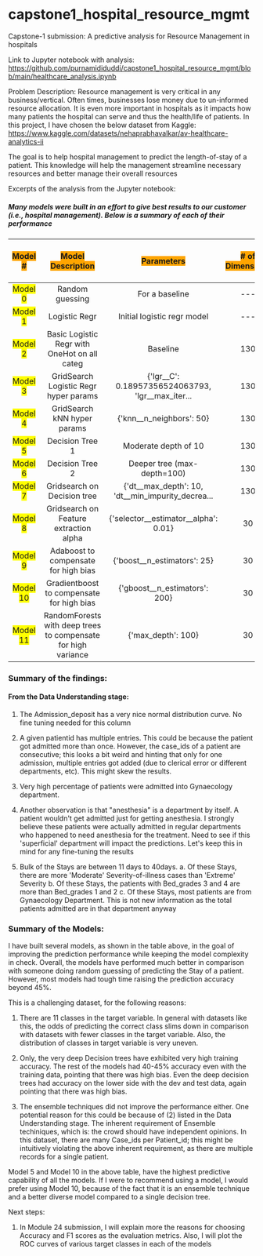 # capstone1_hospital_resource_mgmt
Capstone-1 submission: A predictive analysis for Resource Management in hospitals

Link to Jupyter notebook with analysis:
https://github.com/purnamididuddi/capstone1_hospital_resource_mgmt/blob/main/healthcare_analysis.ipynb


Problem Description:
Resource management is very critical in any business/vertical. Often times, businesses lose money due to un-informed resource allocation. It is even more important in hospitals as it impacts how many patients the hospital can serve and thus the health/life of patients.
In this project, I have chosen the below dataset from Kaggle:
https://www.kaggle.com/datasets/nehaprabhavalkar/av-healthcare-analytics-ii

The goal is to help hospital management to predict the length-of-stay of a patient. This knowledge will help the management streamline necessary resources and better manage their overall resources

Excerpts of the analysis from the Jupyter notebook:
##### Many models were built in an effort to give best results to our customer (i.e., hospital management). Below is a summary of each of their performance

| <span style='background:orange'>Model # | <span style='background:orange'>Model Description | <span style='background:orange'>Parameters | <span style='background:orange'># of Dimensions | <span style='background:orange'>Train/Dev/Test Accuracies | <span style='background:orange'>F1 Score on Testset |
| :-: | :-: | :-: | :-: | :-: | :-: |
|<span style='background:yellow'> Model 0 | Random guessing | For a baseline | --- | 9.09 | --- |
|<span style='background:yellow'> Model 1 | Logistic Regr | Initial logistic regr model | --- | 38.91/38.85/38.65 | 38.65 |
|<span style='background:yellow'> Model 2 | Basic Logistic Regr with OneHot on all categ | Baseline | 130 | 38.97/38.89/38.87 | 38.87 |
|<span style='background:yellow'> Model 3 | GridSearch Logistic Regr hyper params | {'lgr__C': 0.18957356524063793, 'lgr__max_iter... | 130 | 40.13/40.14/40.13 | 40.13 |
|<span style='background:yellow'> Model 4 | GridSearch kNN hyper params | {'knn__n_neighbors': 50} | 130 | 41.89/39.04/39.24 | 39.24 |
|<span style='background:yellow'> Model 5 | Decision Tree 1 | Moderate depth of 10 | 130 | 42.14/41.22/41.22 | 41.22 |
|<span style='background:yellow'> Model 6 | Decision Tree 2 | Deeper tree (max-depth=100) | 130 | 99.96/30.07/30.04 | 30.04 |
|<span style='background:yellow'> Model 7 | Gridsearch on Decision tree | {'dt__max_depth': 10, 'dt__min_impurity_decrea... | 130 | 39.58/40.04/39.98 | 39.98 |
|<span style='background:yellow'> Model 8 | Gridsearch on Feature extraction alpha | {'selector__estimator__alpha': 0.01} | 30 | 41.7/40.65/40.42 | 40.42 |
|<span style='background:yellow'> Model 9 | Adaboost to compensate for high bias | {'boost__n_estimators': 25} | 30 | 36.96/37.32/37.38 | 37.38 |
|<span style='background:yellow'> Model 10 | Gradientboost to compensate for high bias | {'gboost__n_estimators': 200} | 30 | 41.58/41.3/41.19 | 41.19 |
|<span style='background:yellow'> Model 11 | RandomForests with deep trees to compensate for high variance | {'max_depth': 100} | 30 | 99.81/33.98/33.79 | 33.79 |

### Summary of the findings:
#### From the Data Understanding stage:
1. The Admission_deposit has a very nice normal distribution curve. No fine tuning needed for this column

2. A given patientid has multiple entries. This could be because the patient got admitted more than once. However, the case_ids of a patient are consecutive; this looks a bit weird and hinting that only for one admission, multiple entries got added (due to clerical error or different departments, etc). This might skew the results.

3. Very high percentage of patients were admitted into Gynaecology department. 

4. Another observation is that "anesthesia" is a department by itself. A patient wouldn't get admitted just for getting anesthesia. I strongly believe these patients were actually admitted in regular departments who happened to need anesthesia for the treatment. Need to see if this 'superficial' department will impact the predictions. Let's keep this in mind for any fine-tuning the results

5. Bulk of the Stays are between 11 days to 40days. 
     a. Of these Stays, there are more 'Moderate' Severity-of-illness cases than 'Extreme' Severity
     b. Of these Stays, the patients with Bed_grades 3 and 4 are more than Bed_grades 1 and 2
     c. Of these Stays, most patients are from Gynaecology Department. This is not new information as the total patients admitted are in that department anyway
    
### Summary of the Models:
I have built several models, as shown in the table above, in the goal of improving the prediction performance while keeping the model complexity in check.
Overall, the models have performed much better in comparison with someone doing random guessing of predicting the Stay of a patient. 
However, most models had tough time raising the prediction accuracy beyond 45%. 
    
This is a challenging dataset, for the following reasons:
    
1. There are 11 classes in the target variable. In general with datasets like this, the odds of predicting the correct class slims down in comparison with datasets with fewer classes in the target variable. Also, the distribution of classes in target variable is very uneven.
    
2. Only, the very deep Decision trees have exhibited very high training accuracy. The rest of the models had 40-45% accuracy even with the training data, pointing that there was high bias. Even the deep decision trees had accuracy on the lower side with the dev and test data, again pointing that there was high bias.
    
3. The ensemble techniques did not improve the performance either. One potential reason for this could be because of (2) listed in the Data Understanding stage. The inherent requirement of Ensemble techiniques, which is: the crowd should have independent opinions. In this dataset, there are many Case_ids per Patient_id; this might be intuitively violating the above inherent requirement, as there are multiple records for a single patient.
    
Model 5 and Model 10 in the above table, have the highest predictive capability of all the models. If I were to recommend using a model, I would prefer using Model 10, because of the fact that it is an ensemble technique and a better diverse model compared to a single decision tree.
    
Next steps:
1. In Module 24 submission, I will explain more the reasons for choosing Accuracy and F1 scores as the evaluation metrics. Also, I will plot the ROC curves of various target classes in each of the models